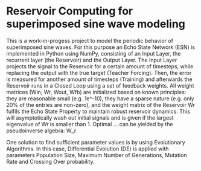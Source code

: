 # Reservoir Computing for superimposed sine wave modeling
This is a work-in-progess project to model the periodic behavior of superimposed sine waves. For this purpose an Echo State Network (ESN) is implemented in Python using NumPy, consisting of an Input Layer, the recurrent layer (the Reservoir) and the Output Layer. The Input Layer projects the signal to the Reservoir for a certain amount of timesteps, while replacing the output with the true target (Teacher Forcing). Then, the error is measured for another amount of timesteps (Training) and afterwards the Reservoir runs in a Closed Loop using a set of feedback weights. All weight matrices (Win, Wr, Wout, Wfb) are initialized based on known principles: they are reasonable small (e.g. 1e^-10), they have a sparse nature (e.g. only 20% of the entries are non-zero), and the weight matrix of the Reservoir Wr fulfils the Echo State Property to maintain robust reservoir dynamics. This will asymptotically wash out initial signals and is given if the largest eigenvalue of Wr is smaller than 1. Optimal ... can be yielded by the pseudoinverse algebra: W_r

One solution to find sufficient parameter values is by using Evolutionary Algorithms. In this case, Differential Evolution (DE) is applied with parameters Population Size, Maximum Number of Generations, Mutation Rate and Crossing Over probability. 
